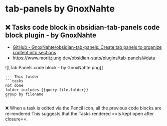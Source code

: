 # tab-panels by GnoxNahte

## ❌ Tasks code block in obsidian-tab-panels code block plugin - by GnoxNahte

- [GitHub - GnoxNahte/obsidian-tab-panels: Create tab panels to organize content into sections](https://github.com/GnoxNahte/obsidian-tab-panels)
- <https://www.moritzjung.dev/obsidian-stats/plugins/tab-panels/#data>

![[Tab Panels code block - by GnoxNahte.png]]

````tabs
--- This folder
```tasks
not done
folder includes {{query.file.folder}}
group by filename
```
````

❌ When a task is edited via the Pencil icon, all the previous code blocks are re-rendered
This suggests that the Tasks rendered ==is kept open after closure==.
